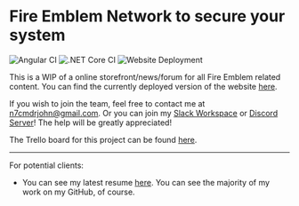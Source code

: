 # Fire Emblem Network to secure your system
![Angular CI](https://github.com/n7commanderjohn/fe-website/workflows/Angular%20CI/badge.svg)
![.NET Core CI](https://github.com/n7commanderjohn/fe-website/workflows/.NET%20Core%20CI/badge.svg)
![Website Deployment](https://github.com/n7commanderjohn/fe-website/workflows/Digital-Ocean-CD%20over%20SFTP/badge.svg)

This is a WIP of a online storefront/news/forum for all Fire Emblem related content.
You can find the currently deployed version of the website [here](http://fireemblemnetwork.com).

If you wish to join the team, feel free to contact me at n7cmdrjohn@gmail.com. Or you can join my [Slack Workspace](https://join.slack.com/t/n7s/shared_invite/zt-cw7z18z9-iZ4TNzSFwTrrbnZbry4foQ) or [Discord Server](https://discord.gg/Xnn9YtW)! The help will be greatly appreciated!

The Trello board for this project can be found [here](https://trello.com/b/MVtgQcaF).
***

For potential clients:
- You can see my latest resume [here](https://docs.google.com/document/d/1A9k6P_JAaqJTKUFrCu3yr_srgQjDmeGEhxd285DKLMw/). You can see the majority of my work on my GitHub, of course.
